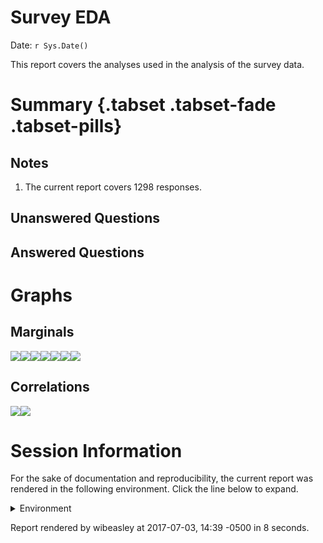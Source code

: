 # Survey EDA
Date: `r Sys.Date()`  

This report covers the analyses used in the analysis of the survey data.

<!--  Set the working directory to the repository's base directory; this assumes the report is nested inside of two directories.-->


<!-- Set the report-wide options, and point to the external code file. -->


<!-- Load 'sourced' R files.  Suppress the output when loading sources. --> 


<!-- Load packages, or at least verify they're available on the local machine.  Suppress the output when loading packages. --> 


<!-- Load any global functions and variables declared in the R file.  Suppress the output. --> 


<!-- Declare any global functions specific to a Rmd output.  Suppress the output. --> 


<!-- Load the datasets.   -->


<!-- Tweak the datasets.   -->


# Summary {.tabset .tabset-fade .tabset-pills}

## Notes 
1. The current report covers 1298 responses.

## Unanswered Questions

## Answered Questions

# Graphs

## Marginals
![](figure-png/marginals-1.png)<!-- -->![](figure-png/marginals-2.png)<!-- -->![](figure-png/marginals-3.png)<!-- -->![](figure-png/marginals-4.png)<!-- -->![](figure-png/marginals-5.png)<!-- -->![](figure-png/marginals-6.png)<!-- -->![](figure-png/marginals-7.png)<!-- -->

## Correlations
![](figure-png/correlations-1.png)<!-- -->![](figure-png/correlations-2.png)<!-- -->


# Session Information
For the sake of documentation and reproducibility, the current report was rendered in the following environment.  Click the line below to expand.

<details>
  <summary>Environment <span class="glyphicon glyphicon-plus-sign"></span></summary>

```
Session info --------------------------------------------------------------------------------------
```

```
 setting  value                       
 version  R version 3.4.1 (2017-06-30)
 system   x86_64, linux-gnu           
 ui       X11                         
 language en_US                       
 collate  en_US.UTF-8                 
 tz       America/Chicago             
 date     2017-07-03                  
```

```
Packages ------------------------------------------------------------------------------------------
```

```
 package         * version     date       source                                  
 assertthat        0.2.0       2017-04-11 CRAN (R 3.4.0)                          
 backports         1.1.0       2017-05-22 CRAN (R 3.4.0)                          
 base            * 3.4.1       2017-07-01 local                                   
 bindr             0.1         2016-11-13 CRAN (R 3.4.1)                          
 bindrcpp        * 0.2         2017-06-17 CRAN (R 3.4.0)                          
 colorspace        1.3-2       2016-12-14 CRAN (R 3.4.1)                          
 compiler          3.4.1       2017-07-01 local                                   
 corrplot          0.77        2016-04-21 CRAN (R 3.4.1)                          
 datasets        * 3.4.1       2017-07-01 local                                   
 devtools          1.13.2      2017-06-02 CRAN (R 3.4.0)                          
 digest            0.6.12      2017-01-27 CRAN (R 3.4.1)                          
 dplyr             0.7.1       2017-06-22 CRAN (R 3.4.0)                          
 evaluate          0.10.1      2017-06-24 CRAN (R 3.4.0)                          
 ggplot2         * 2.2.1       2016-12-30 CRAN (R 3.4.1)                          
 glue              1.1.1       2017-06-21 CRAN (R 3.4.0)                          
 graphics        * 3.4.1       2017-07-01 local                                   
 grDevices       * 3.4.1       2017-07-01 local                                   
 grid              3.4.1       2017-07-01 local                                   
 gtable            0.2.0       2016-02-26 CRAN (R 3.4.1)                          
 hms               0.3         2016-11-22 CRAN (R 3.4.1)                          
 htmltools         0.3.6       2017-04-28 CRAN (R 3.4.0)                          
 knitr           * 1.16        2017-05-18 CRAN (R 3.4.0)                          
 labeling          0.3         2014-08-23 CRAN (R 3.4.1)                          
 lazyeval          0.2.0       2016-06-12 CRAN (R 3.4.1)                          
 magrittr        * 1.5         2014-11-22 CRAN (R 3.4.1)                          
 memoise           1.1.0       2017-04-21 CRAN (R 3.4.0)                          
 methods         * 3.4.1       2017-07-01 local                                   
 munsell           0.4.3       2016-02-13 CRAN (R 3.4.1)                          
 pkgconfig         2.0.1       2017-03-21 CRAN (R 3.4.1)                          
 plyr              1.8.4       2016-06-08 CRAN (R 3.4.1)                          
 R6                2.2.2       2017-06-17 CRAN (R 3.4.0)                          
 Rcpp              0.12.11     2017-05-22 CRAN (R 3.4.0)                          
 readr             1.1.1       2017-05-16 CRAN (R 3.4.0)                          
 rlang             0.1.1.9000  2017-07-02 Github (hadley/rlang@ff87439)           
 rmarkdown         1.6         2017-06-15 CRAN (R 3.4.0)                          
 rprojroot         1.2         2017-01-16 CRAN (R 3.4.1)                          
 scales            0.4.1       2016-11-09 CRAN (R 3.4.1)                          
 stats           * 3.4.1       2017-07-01 local                                   
 stringi           1.1.5       2017-04-07 CRAN (R 3.4.1)                          
 stringr           1.2.0       2017-02-18 CRAN (R 3.4.1)                          
 TabularManifest   0.1-16.9001 2017-07-03 Github (Melinae/TabularManifest@de7a3e8)
 tibble            1.3.3       2017-06-01 Github (tidyverse/tibble@b2275d5)       
 tools             3.4.1       2017-07-01 local                                   
 utils           * 3.4.1       2017-07-01 local                                   
 withr             1.0.2       2016-06-20 CRAN (R 3.4.1)                          
 yaml              2.1.14      2016-11-12 CRAN (R 3.4.1)                          
```
</details>



Report rendered by wibeasley at 2017-07-03, 14:39 -0500 in 8 seconds.

